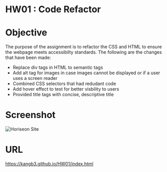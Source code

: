 # HW01 : Code Refactor

# Objective

The purpose of the assignment is to refactor the CSS and HTML to ensure the webpage meets accessibilty standards. The following are the changes that have been made:


- Replace div tags in HTML to semantic tags
- Add alt tag for images in case images cannot be displayed or if a user uses a screen reader
- Combined CSS selectors that had redudant code
- Add hover effect to test for better visbility to users
- Provided title tags with concise, descriptive title

# Screenshot

![Horiseon Site](https://user-images.githubusercontent.com/34286295/84586827-5d195c00-adcf-11ea-9464-d9210e7a15a7.png) 


# URL 

https://kangb3.github.io/HW01/index.html
